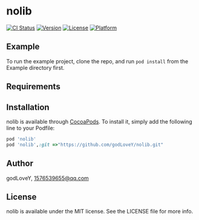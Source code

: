# nolib

[![CI Status](https://img.shields.io/travis/godLoveY/nolib.svg?style=flat)](https://travis-ci.org/godLoveY/nolib)
[![Version](https://img.shields.io/cocoapods/v/nolib.svg?style=flat)](https://cocoapods.org/pods/nolib)
[![License](https://img.shields.io/cocoapods/l/nolib.svg?style=flat)](https://cocoapods.org/pods/nolib)
[![Platform](https://img.shields.io/cocoapods/p/nolib.svg?style=flat)](https://cocoapods.org/pods/nolib)

## Example

To run the example project, clone the repo, and run `pod install` from the Example directory first.

## Requirements

## Installation

nolib is available through [CocoaPods](https://cocoapods.org). To install
it, simply add the following line to your Podfile:

```ruby
pod 'nolib'
pod 'nolib',:git =>"https://github.com/godLoveY/nolib.git"
```

## Author

godLoveY, 1576539655@qq.com

## License

nolib is available under the MIT license. See the LICENSE file for more info.

